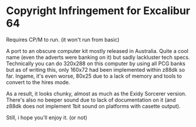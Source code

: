 # Copyright Infringement for Excalibur 64

Requires CP/M to run. (it won't run from basic)

A port to an obscure computer kit mostly released in Australia.
Quite a cool name (even the adverts were banking on it) but sadly lackluster tech specs.
Technically you can do 320x288 on this computer by using all PCG banks
but as of writing this, only 160x72 had been implemented within z88dk so far.
Ingame, it's even worse, 80x25 due to a lack of memory and tools to convert
to the hires mode.

As a result, it looks chunky, almost as much as the Exidy Sorcerer version.
There's also no beeper sound due to lack of documentation on it (and z88dk does
not implement 1bit sound on platforms with casette output).


Still, i hope you'll enjoy it. (or not)
